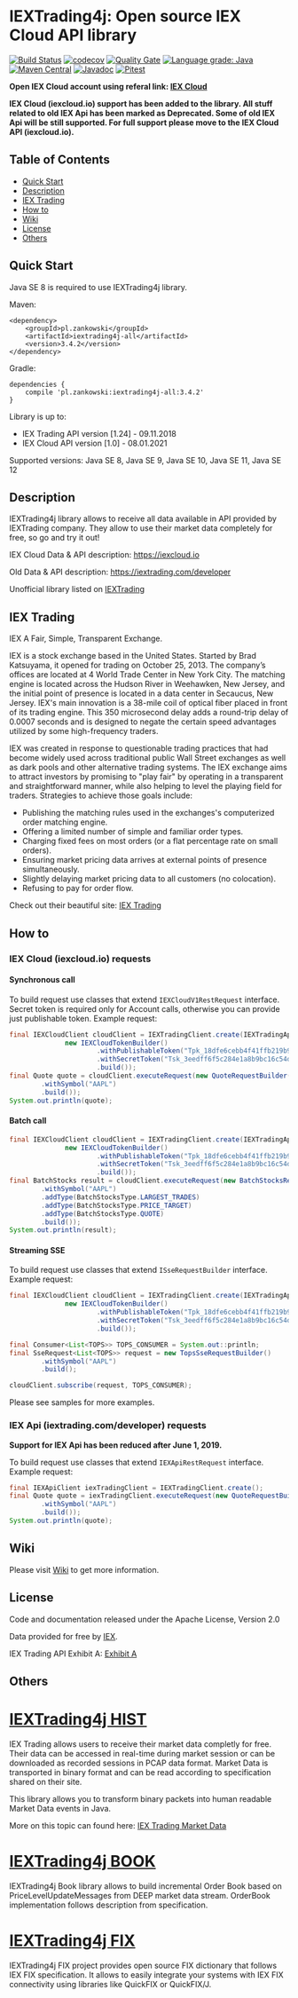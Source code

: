 # IEXTrading4j: Open source IEX Cloud API library

[![Build Status](https://github.com/WojciechZankowski/iextrading4j/actions/workflows/main.yml/badge.svg?branch=master)](https://github.com/WojciechZankowski/iextrading4j/actions/workflows/main.yml?query=branch%3Amaster)
[![codecov](https://codecov.io/gh/WojciechZankowski/iextrading4j/branch/master/graph/badge.svg)](https://codecov.io/gh/WojciechZankowski/iextrading4j)
[![Quality Gate](https://sonarcloud.io/api/project_badges/measure?project=pl.zankowski%3Aiextrading4j&metric=alert_status)](https://sonarcloud.io/dashboard/index/pl.zankowski:iextrading4j)
[![Language grade: Java](https://img.shields.io/lgtm/grade/java/g/WojciechZankowski/iextrading4j.svg?logo=lgtm&logoWidth=18)](https://lgtm.com/projects/g/WojciechZankowski/iextrading4j/context:java)
[![Maven Central](https://img.shields.io/maven-central/v/pl.zankowski/iextrading4j-all.svg?label=Maven%20Central)](https://search.maven.org/search?q=g:%22pl.zankowski%22%20AND%20a:%22iextrading4j-all%22)
[![Javadoc](https://javadoc-badge.appspot.com/pl.zankowski/iextrading4j-all.svg?label=Javadoc)](https://wojciechzankowski.github.io/iextrading4j/apidocs/)
[![Pitest](https://javadoc-badge.appspot.com/pl.zankowski/iextrading4j-all.svg?label=Pitest)](https://wojciechzankowski.github.io/iextrading4j/pit-reports/)

**Open IEX Cloud account using referal link: [IEX Cloud](https://iexcloud.io/s/632c5323)** 

**IEX Cloud (iexcloud.io) support has been added to the library. All stuff related to old IEX Api has been marked as Deprecated. Some of old IEX Api will be still supported. For full support please move to the IEX Cloud API (iexcloud.io).**


## Table of Contents

* [Quick Start](#quick-start)
* [Description](#description)
* [IEX Trading](#iex-trading)
* [How to](#how-to)
* [Wiki](#wiki)
* [License](#license)
* [Others](#others)

## Quick Start

Java SE 8 is required to use IEXTrading4j library. 

Maven:

```
<dependency>
	<groupId>pl.zankowski</groupId>
	<artifactId>iextrading4j-all</artifactId>
	<version>3.4.2</version>
</dependency>
```

Gradle:

```
dependencies {
	compile 'pl.zankowski:iextrading4j-all:3.4.2'
}
```

Library is up to:

* IEX Trading API version [1.24] - 09.11.2018
* IEX Cloud API version [1.0] - 08.01.2021

Supported versions: Java SE 8, Java SE 9, Java SE 10, Java SE 11, Java SE 12

## Description

IEXTrading4j library allows to receive all data available in API provided by IEXTrading company. They allow to use their market data completely for free, so go and try it out!

IEX Cloud Data & API description: https://iexcloud.io

Old Data & API description: https://iextrading.com/developer

Unofficial library listed on [IEXTrading](https://iextrading.com/developer/docs/#unofficial-libraries-and-integrations)

## IEX Trading

IEX A Fair, Simple, Transparent Exchange.

IEX is a stock exchange based in the United States. Started by Brad Katsuyama, it opened for trading on October 25, 2013. The company’s offices are located at 4 World Trade Center in New York City. The matching engine is located across the Hudson River in Weehawken, New Jersey, and the initial point of presence is located in a data center in Secaucus, New Jersey. IEX's main innovation is a 38-mile coil of optical fiber placed in front of its trading engine. This 350 microsecond delay adds a round-trip delay of 0.0007 seconds and is designed to negate the certain speed advantages utilized by some high-frequency traders.

IEX was created in response to questionable trading practices that had become widely used across traditional public Wall Street exchanges as well as dark pools and other alternative trading systems. The IEX exchange aims to attract investors by promising to "play fair" by operating in a transparent and straightforward manner, while also helping to level the playing field for traders. Strategies to achieve those goals include:

* Publishing the matching rules used in the exchanges's computerized order matching engine.
* Offering a limited number of simple and familiar order types.
* Charging fixed fees on most orders (or a flat percentage rate on small orders).
* Ensuring market pricing data arrives at external points of presence simultaneously.
* Slightly delaying market pricing data to all customers (no colocation).
* Refusing to pay for order flow.

Check out their beautiful site: [IEX Trading](https://iextrading.com/)

## How to

### IEX Cloud (iexcloud.io) requests

#### Synchronous call

To build request use classes that extend ``` IEXCloudV1RestRequest ``` interface. Secret token is required only for Account calls, otherwise you can provide just publishable token. Example request:

```java
final IEXCloudClient cloudClient = IEXTradingClient.create(IEXTradingApiVersion.IEX_CLOUD_BETA_SANDBOX,
              new IEXCloudTokenBuilder()
                      .withPublishableToken("Tpk_18dfe6cebb4f41ffb219b9680f9acaf2")
                      .withSecretToken("Tsk_3eedff6f5c284e1a8b9bc16c54dd1af3")
                      .build());
final Quote quote = cloudClient.executeRequest(new QuoteRequestBuilder()
        .withSymbol("AAPL")
        .build());
System.out.println(quote);
```

#### Batch call

```java
final IEXCloudClient cloudClient = IEXTradingClient.create(IEXTradingApiVersion.IEX_CLOUD_BETA_SANDBOX,
              new IEXCloudTokenBuilder()
                      .withPublishableToken("Tpk_18dfe6cebb4f41ffb219b9680f9acaf2")
                      .withSecretToken("Tsk_3eedff6f5c284e1a8b9bc16c54dd1af3")
                      .build());
final BatchStocks result = cloudClient.executeRequest(new BatchStocksRequestBuilder()
        .withSymbol("AAPL")
        .addType(BatchStocksType.LARGEST_TRADES)
        .addType(BatchStocksType.PRICE_TARGET)
        .addType(BatchStocksType.QUOTE)
        .build());
System.out.println(result);
```

#### Streaming SSE

To build request use classes that extend ``` ISseRequestBuilder ``` interface. Example request:

```java
final IEXCloudClient cloudClient = IEXTradingClient.create(IEXTradingApiVersion.IEX_CLOUD_BETA_SANDBOX,
              new IEXCloudTokenBuilder()
                      .withPublishableToken("Tpk_18dfe6cebb4f41ffb219b9680f9acaf2")
                      .withSecretToken("Tsk_3eedff6f5c284e1a8b9bc16c54dd1af3")
                      .build());

final Consumer<List<TOPS>> TOPS_CONSUMER = System.out::println;
final SseRequest<List<TOPS>> request = new TopsSseRequestBuilder()
        .withSymbol("AAPL")
        .build();

cloudClient.subscribe(request, TOPS_CONSUMER);
```

Please see samples for more examples.

### IEX Api (iextrading.com/developer) requests

**Support for IEX Api has been reduced after June 1, 2019.**

To build request use classes that extend ``` IEXApiRestRequest ``` interface. Example request:

```java
final IEXApiClient iexTradingClient = IEXTradingClient.create();
final Quote quote = iexTradingClient.executeRequest(new QuoteRequestBuilder()
        .withSymbol("AAPL")
        .build());
System.out.println(quote);
```


## Wiki

Please visit [Wiki](https://github.com/WojciechZankowski/iextrading4j/wiki) to get more information.


## License

Code and documentation released under the Apache License, Version 2.0

Data provided for free by [IEX](https://iextrading.com/developer).

IEX Trading API Exhibit A: [Exhibit A](https://iextrading.com/api-exhibit-a)

## Others

# [IEXTrading4j HIST](https://github.com/WojciechZankowski/iextrading4j-hist)

IEX Trading allows users to receive their market data completly for free. Their data can be accessed in real-time during market session or can be downloaded as recorded sessions in PCAP data format. Market Data is transported in binary format and can be read according to specification shared on their site. 

This library allows you to transform binary packets into human readable Market Data events in Java.

More on this topic can found here: [IEX Trading Market Data](https://www.iextrading.com/trading/market-data/)

# [IEXTrading4j BOOK](https://github.com/WojciechZankowski/iextrading4j-book)

IEXTrading4j Book library allows to build incremental Order Book based on PriceLevelUpdateMessages from DEEP market data stream. OrderBook implementation follows description from specification.

# [IEXTrading4j FIX](https://github.com/WojciechZankowski/iextrading4j-fix)

IEXTrading4j FIX project provides open source FIX dictionary that follows IEX FIX specification. It allows to easily integrate your systems with IEX FIX connectivity using libraries like QuickFIX or QuickFIX/J.
